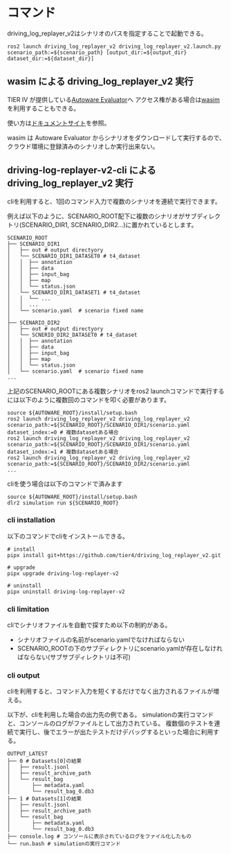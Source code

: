 # コマンド

driving_log_replayer_v2はシナリオのパスを指定することで起動できる。

```shell
ros2 launch driving_log_replayer_v2 driving_log_replayer_v2.launch.py scenario_path:=${scenario_path} [output_dir:=${output_dir} dataset_dir:=${dataset_dir}]
```

## wasim による driving_log_replayer_v2 実行

TIER IV が提供している[Autoware Evaluator](https://docs.web.auto/user-manuals/evaluator/introduction)へ
アクセス権がある場合は[wasim](https://docs.web.auto/developers-guides/wasim/introduction)を利用することもできる。

使い方は[ドキュメントサイト](https://docs.web.auto/developers-guides/wasim/use-cases/run-simulations-locally/)を参照。

wasim は Autoware Evaluator からシナリオをダウンロードして実行するので、クラウド環境に登録済みのシナリオしか実行出来ない。

## driving-log-replayer-v2-cli による driving_log_replayer_v2 実行

cliを利用すると、1回のコマンド入力で複数のシナリオを連続で実行できます。

例えば以下のように、SCENARIO_ROOT配下に複数のシナリオがサブディレクトリ(SCENARIO_DIR1, SCENARIO_DIR2...)に置かれているとします。

```shell
SCENARIO_ROOT
├── SCENARIO_DIR1
│   ├── out # output directyory
│   └── SCENARIO_DIR1_DATASET0 # t4_dataset
│   │  ├── annotation
│   │  ├── data
│   │  ├── input_bag
│   │  ├── map
│   │  └── status.json
│   └── SCENARIO_DIR1_DATASET1 # t4_dataset
│   │  └── ...
│   │  ...
│   └── scenario.yaml  # scenario fixed name
│
├── SCENARIO_DIR2
│   ├── out # output directyory
│   └── SCNERIO_DIR2_DATASET0 # t4_dataset
│   │  ├── annotation
│   │  ├── data
│   │  ├── input_bag
│   │  ├── map
│   │  └── status.json
│   └── scenario.yaml  # scenario fixed name
...
```

上記のSCENARIO_ROOTにある複数シナリオをros2 launchコマンドで実行するには以下のように複数回のコマンドを叩く必要があります。

```shell
source ${AUTOWARE_ROOT}/install/setup.bash
ros2 launch driving_log_replayer_v2 driving_log_replayer_v2 scenario_path:=${SCENARIO_ROOT}/SCENARIO_DIR1/scenario.yaml dataset_index:=0 # 複数datasetある場合
ros2 launch driving_log_replayer_v2 driving_log_replayer_v2 scenario_path:=${SCENARIO_ROOT}/SCENARIO_DIR1/scenario.yaml dataset_index:=1 # 複数datasetある場合
ros2 launch driving_log_replayer_v2 driving_log_replayer_v2 scenario_path:=${SCENARIO_ROOT}/SCENARIO_DIR2/scenario.yaml
...
```

cliを使う場合は以下のコマンドで済みます

```shell
source ${AUTOWARE_ROOT}/install/setup.bash
dlr2 simulation run ${SCENARIO_ROOT}
```

### cli installation

以下のコマンドでcliをインストールできる。

```shell
# install
pipx install git+https://github.com/tier4/driving_log_replayer_v2.git

# upgrade
pipx upgrade driving-log-replayer-v2

# uninstall
pipx uninstall driving-log-replayer-v2
```

### cli limitation

cliでシナリオファイルを自動で探すため以下の制約がある。

- シナリオファイルの名前がscenario.yamlでなければならない
- SCENARIO_ROOTの下のサブディレクトリにscenario.yamlが存在しなければならない(サブサブディレクトリは不可)

### cli output

cliを利用すると、コマンド入力を短くするだけでなく出力されるファイルが増える。

以下が、cliを利用した場合の出力先の例である。
simulationの実行コマンドと、コンソールのログがファイルとして出力されている。
複数個のテストを連続で実行し、後でエラーが出たテストだけデバッグするといった場合に利用する。

```shell
OUTPUT_LATEST
├── 0 # Datasets[0]の結果
│   ├── result.jsonl
│   ├── result_archive_path
│   └── result_bag
│       ├── metadata.yaml
│       └── result_bag_0.db3
├── 1 # Datasets[1]の結果
│   ├── result.jsonl
│   ├── result_archive_path
│   └── result_bag
│       ├── metadata.yaml
│       └── result_bag_0.db3
├── console.log # コンソールに表示されているログをファイル化したもの
└── run.bash # simulationの実行コマンド
```
